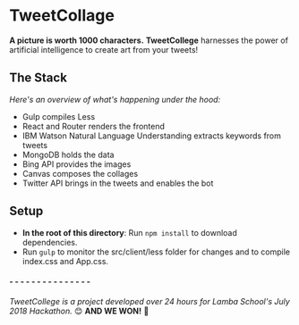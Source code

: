 # TweetCollage
**A picture is worth 1000 characters.**
**TweetCollege** harnesses the power of artificial intelligence to create art from your tweets!

## The Stack
*Here's an overview of what's happening under the hood:*
* Gulp compiles Less
* React and Router renders the frontend
* IBM Watson Natural Language Understanding extracts keywords from tweets
* MongoDB holds the data
* Bing API provides the images
* Canvas composes the collages
* Twitter API brings in the tweets and enables the bot

## Setup
* **In the root of this directory**: Run `npm install` to download dependencies.
* Run `gulp` to monitor the src/client/less folder for changes and to compile index.css and App.css.


#### - - - - - - - - - - - - - - -
*TweetCollege is a project developed over 24 hours for Lamba School's July 2018 Hackathon.* 😊 **AND WE WON!** 🥇